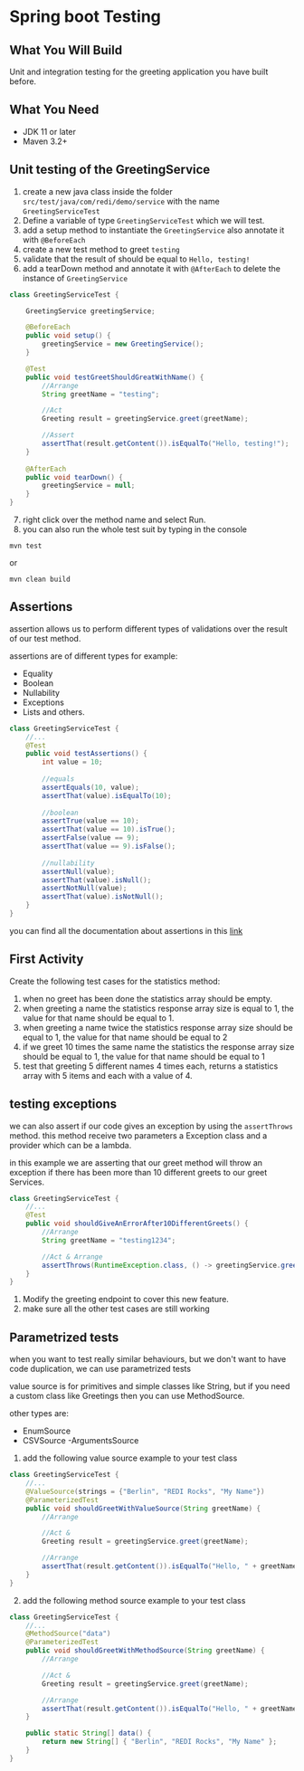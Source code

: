 # Spring boot Testing

## What You Will Build
Unit and integration testing for the greeting application you have built before.

## What You Need
- JDK 11 or later
- Maven 3.2+

## Unit testing of the GreetingService
1. create a new java class inside the folder `src/test/java/com/redi/demo/service` with the name `GreetingServiceTest`
2. Define a variable of type `GreetingServiceTest` which we will test.
3. add a setup method to instantiate the `GreetingService` also annotate it with `@BeforeEach`
4. create a new test method to greet `testing`
5. validate that the result of should be equal to `Hello, testing!`
6. add a tearDown method and annotate it with `@AfterEach` to delete the instance of `GreetingService`

```java
class GreetingServiceTest {

    GreetingService greetingService;

    @BeforeEach
    public void setup() {
        greetingService = new GreetingService();
    }

    @Test
    public void testGreetShouldGreatWithName() {
        //Arrange
        String greetName = "testing";

        //Act
        Greeting result = greetingService.greet(greetName);

        //Assert
        assertThat(result.getContent()).isEqualTo("Hello, testing!");
    }
    
    @AfterEach
    public void tearDown() {
        greetingService = null;
    }
}
```
7. right click over the method name and select Run.
8. you can also run the whole test suit by typing in the console
```shell
mvn test
```
or
```shell
mvn clean build
```
## Assertions
assertion allows us to perform different types of validations over the result of our test method.

assertions are of different types for example:
- Equality
- Boolean
- Nullability
- Exceptions
- Lists and others.
```java
class GreetingServiceTest {
    //...
    @Test
    public void testAssertions() {
        int value = 10;
    
        //equals
        assertEquals(10, value);
        assertThat(value).isEqualTo(10);
    
        //boolean
        assertTrue(value == 10);
        assertThat(value == 10).isTrue();
        assertFalse(value == 9);
        assertThat(value == 9).isFalse();
    
        //nullability
        assertNull(value);
        assertThat(value).isNull();
        assertNotNull(value);
        assertThat(value).isNotNull();
    }
}
```
you can find all the documentation about assertions in this [link](https://junit.org/junit5/docs/current/user-guide/)

## First Activity
Create the following test cases for the statistics method:
1. when no greet has been done the statistics array should be empty.
2. when greeting a name the statistics response array size is equal to 1, the value for that name should be equal to 1.
3. when greeting a name twice the statistics response array size should be equal to 1, the value for that name should be equal to 2
4. if we greet 10 times the same name the statistics the response array size should be equal to 1, the value for that name should be equal to 1
5. test that greeting 5 different names 4 times each, returns a statistics array with 5 items and each with a value of 4.

## testing exceptions
we can also assert if our code gives an exception by using the `assertThrows` method. this method receive two parameters a Exception class and a provider which can be a lambda.

in this example we are asserting that our greet method will throw an exception if there has been more than 10 different greets to our greet Services.
```java
class GreetingServiceTest {
    //...
    @Test
    public void shouldGiveAnErrorAfter10DifferentGreets() {
        //Arrange
        String greetName = "testing1234";

        //Act & Arrange
        assertThrows(RuntimeException.class, () -> greetingService.greet(greetName));
    }
}
```
1. Modify the greeting endpoint to cover this new feature.
2. make sure all the other test cases are still working

## Parametrized tests
when you want to test really similar behaviours, but we don't want to have code duplication, we can use parametrized tests

value source is for primitives and simple classes like String, but if you need a custom class like Greetings then you can use MethodSource.

other types are:
- EnumSource
- CSVSource
  -ArgumentsSource

1. add the following value source example to your test class
```java
class GreetingServiceTest {
    //...
    @ValueSource(strings = {"Berlin", "REDI Rocks", "My Name"})
    @ParameterizedTest
    public void shouldGreetWithValueSource(String greetName) {
        //Arrange

        //Act &
        Greeting result = greetingService.greet(greetName);

        //Arrange
        assertThat(result.getContent()).isEqualTo("Hello, " + greetName + "!");
    }
}
```
2. add the following method source example to your test class
```java
class GreetingServiceTest {
    //...
    @MethodSource("data")
    @ParameterizedTest
    public void shouldGreetWithMethodSource(String greetName) {
        //Arrange

        //Act &
        Greeting result = greetingService.greet(greetName);

        //Arrange
        assertThat(result.getContent()).isEqualTo("Hello, " + greetName + "!");
    }

    public static String[] data() {
        return new String[] { "Berlin", "REDI Rocks", "My Name" };
    }
}
```


